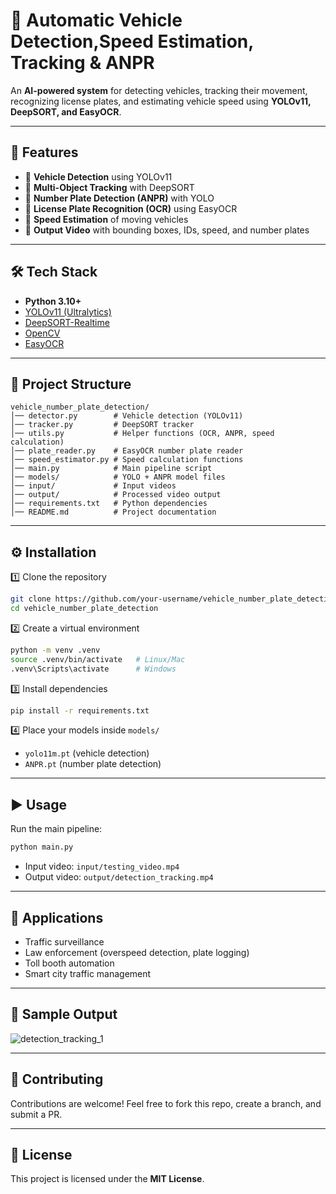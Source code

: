 # 🚗 Automatic Vehicle Detection,Speed Estimation, Tracking & ANPR  

An **AI-powered system** for detecting vehicles, tracking their movement, recognizing license plates, and estimating vehicle speed using **YOLOv11, DeepSORT, and EasyOCR**.  

---

## 📌 Features  
- 🔹 **Vehicle Detection** using YOLOv11  
- 🔹 **Multi-Object Tracking** with DeepSORT  
- 🔹 **Number Plate Detection (ANPR)** with YOLO  
- 🔹 **License Plate Recognition (OCR)** using EasyOCR  
- 🔹 **Speed Estimation** of moving vehicles  
- 🔹 **Output Video** with bounding boxes, IDs, speed, and number plates  

---

## 🛠️ Tech Stack  
- **Python 3.10+**  
- [YOLOv11 (Ultralytics)](https://github.com/ultralytics/ultralytics)  
- [DeepSORT-Realtime](https://github.com/levan92/deep-sort-realtime)  
- [OpenCV](https://opencv.org/)  
- [EasyOCR](https://github.com/JaidedAI/EasyOCR)  

---

## 📂 Project Structure  

```
vehicle_number_plate_detection/
│── detector.py        # Vehicle detection (YOLOv11)
│── tracker.py         # DeepSORT tracker
│── utils.py           # Helper functions (OCR, ANPR, speed calculation)
│── plate_reader.py    # EasyOCR number plate reader
│── speed_estimator.py # Speed calculation functions
│── main.py            # Main pipeline script
│── models/            # YOLO + ANPR model files
│── input/             # Input videos
│── output/            # Processed video output
│── requirements.txt   # Python dependencies
│── README.md          # Project documentation
```

---

## ⚙️ Installation  

1️⃣ Clone the repository  
```bash
git clone https://github.com/your-username/vehicle_number_plate_detection.git
cd vehicle_number_plate_detection
```

2️⃣ Create a virtual environment  
```bash
python -m venv .venv
source .venv/bin/activate   # Linux/Mac
.venv\Scripts\activate      # Windows
```

3️⃣ Install dependencies  
```bash
pip install -r requirements.txt
```

4️⃣ Place your models inside `models/`  
- `yolo11m.pt` (vehicle detection)  
- `ANPR.pt` (number plate detection)  

---

## ▶️ Usage  

Run the main pipeline:  
```bash
python main.py
```

- Input video: `input/testing_video.mp4`  
- Output video: `output/detection_tracking.mp4`  

---

## 🎯 Applications  
- Traffic surveillance  
- Law enforcement (overspeed detection, plate logging)  
- Toll booth automation  
- Smart city traffic management  

---

## 📸 Sample Output
![detection_tracking_1](https://github.com/user-attachments/assets/1f2cd52d-a221-4283-ad64-49240b80754b)

---

## 🤝 Contributing  
Contributions are welcome! Feel free to fork this repo, create a branch, and submit a PR.  

---

## 📜 License  
This project is licensed under the **MIT License**.  
